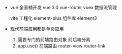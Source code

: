 - vue  全家桶开发
    vue 3.0
    vue-router
    vuex     数据流管理
    
    vite 工程化
    element-plus 组件库
    element3

-  现代前端应用都是单页应用
     1. 需要专门的前端路由对象
          前后端分离  
     2. app.use()
         前端路由
         router-view router-link  
    
